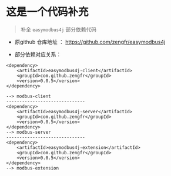 # 这是一个代码补充

> 补全 `easymodbus4j` 部分依赖代码

* 原github 仓库地址 ： https://github.com/zengfr/easymodbus4j

* 部分依赖对应关系：


```$xslt
<dependency>
    <artifactId>easymodbus4j-client</artifactId>
    <groupId>com.github.zengfr</groupId>
    <version>0.0.5</version>
</dependency>

--> modbus-client
------------------------------
<dependency>
    <artifactId>easymodbus4j-server</artifactId>
    <groupId>com.github.zengfr</groupId>
    <version>0.0.5</version>
</dependency>
--> modbus-server
------------------------------
<dependency>
    <artifactId>easymodbus4j-extension</artifactId>
    <groupId>com.github.zengfr</groupId>
    <version>0.0.5</version>
</dependency>
--> modbus-extension

```